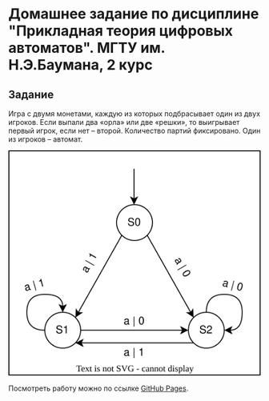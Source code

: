# Домашнее задание по дисциплине "Прикладная теория цифровых автоматов". МГТУ им. Н.Э.Баумана, 2 курс
## Задание
Игра с двумя монетами, каждую из которых подбрасывает один из двух
игроков. Если выпали два «орла» или две «решки», то выигрывает первый игрок, если
нет – второй. Количество партий фиксировано. Один из игроков – автомат.

![Граф состояний автомата](images/graph.svg)

Посмотреть работу можно по ссылке [GitHub Pages](https://ntd3ad.github.io/PTCA/).
